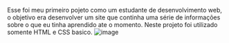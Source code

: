 Esse foi meu primeiro pojeto como um estudante de desenvolvimento web, o objetivo era desenvolver um site que continha uma série de informações sobre o que eu tinha aprendido ate o momento. Neste projeto foi utilizado somente HTML e CSS basico.
![image](https://user-images.githubusercontent.com/110851045/217894384-db0ec710-696c-4409-b278-5ab4dfb433df.png)
